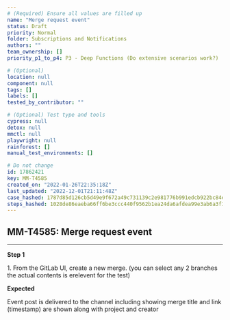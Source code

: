 ```yaml
---
# (Required) Ensure all values are filled up
name: "Merge request event"
status: Draft
priority: Normal
folder: Subscriptions and Notifications
authors: ""
team_ownership: []
priority_p1_to_p4: P3 - Deep Functions (Do extensive scenarios work?)

# (Optional)
location: null
component: null
tags: []
labels: []
tested_by_contributor: ""

# (Optional) Test type and tools
cypress: null
detox: null
mmctl: null
playwright: null
rainforest: []
manual_test_environments: []

# Do not change
id: 17862421
key: MM-T4585
created_on: "2022-01-26T22:35:18Z"
last_updated: "2022-12-01T21:11:48Z"
case_hashed: 1787d85d126cb5d49e9f672a49c731139c2e981776b991edcb922bc84e7551778ef519879b27376a41c5b8755acc79d3
steps_hashed: 1028de86eaeba66ff6be3ccc440f9562b1ea24da6afdea99e3ab6a3f1ebc33724e6aa7c8dd48c5d2f80b17bbcf475e32
---
```


<!-- (Auto-generated) Based on frontmatter's "key" and "name" -->

## MM-T4585: Merge request event

---

**Step 1**

1\. From the GitLab UI, create a new merge. (you can select any 2 branches the actual contents is erelevent for the test)

**Expected**

Event post is delivered to the channel including showing merge title and link (timestamp) are shown along with project and creator
